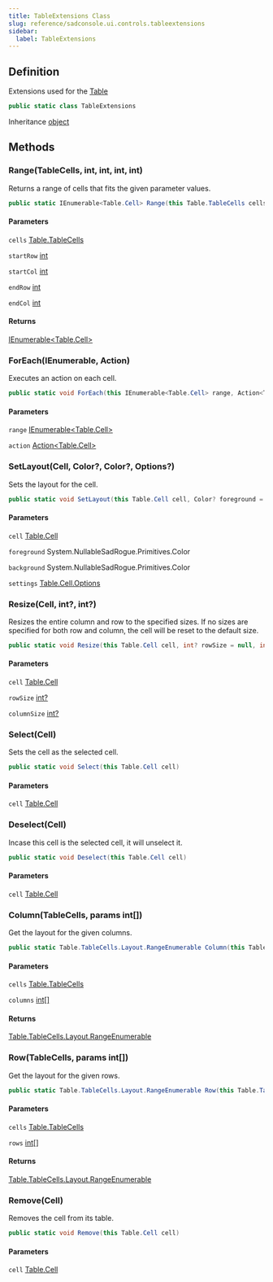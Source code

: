 ```yaml
---
title: TableExtensions Class
slug: reference/sadconsole.ui.controls.tableextensions
sidebar:
  label: TableExtensions
---
```

## Definition

Extensions used for the [Table](../sadconsole.ui.controls.table/)

```csharp title="C#"
public static class TableExtensions
```

Inheritance [object](https://learn.microsoft.com/dotnet/api/system.object/)

## Methods

### Range(TableCells, int, int, int, int)

Returns a range of cells that fits the given parameter values.

```csharp title="C#"
public static IEnumerable<Table.Cell> Range(this Table.TableCells cells, int startRow, int startCol, int endRow, int endCol)
```

#### Parameters

`cells` [Table.TableCells](../sadconsole.ui.controls.table/)  

`startRow` [int](https://learn.microsoft.com/dotnet/api/system.int32/)  

`startCol` [int](https://learn.microsoft.com/dotnet/api/system.int32/)  

`endRow` [int](https://learn.microsoft.com/dotnet/api/system.int32/)  

`endCol` [int](https://learn.microsoft.com/dotnet/api/system.int32/)  

#### Returns

[IEnumerable\<Table.Cell\>](https://learn.microsoft.com/dotnet/api/system.collections.generic.ienumerable-1/)

### ForEach(IEnumerable<Cell>, Action<Cell>)

Executes an action on each cell.

```csharp title="C#"
public static void ForEach(this IEnumerable<Table.Cell> range, Action<Table.Cell> action)
```

#### Parameters

`range` [IEnumerable\<Table.Cell\>](https://learn.microsoft.com/dotnet/api/system.collections.generic.ienumerable-1/)  

`action` [Action\<Table.Cell\>](https://learn.microsoft.com/dotnet/api/system.action-1/)  


### SetLayout(Cell, Color?, Color?, Options?)

Sets the layout for the cell.

```csharp title="C#"
public static void SetLayout(this Table.Cell cell, Color? foreground = null, Color? background = null, Table.Cell.Options? settings = null)
```

#### Parameters

`cell` [Table.Cell](../sadconsole.ui.controls.table/)  

`foreground` System.NullableSadRogue.Primitives.Color  

`background` System.NullableSadRogue.Primitives.Color  

`settings` [Table.Cell.Options](../sadconsole.ui.controls.table/)  


### Resize(Cell, int?, int?)

Resizes the entire column and row to the specified sizes. If no sizes are specified for both row and column, the cell will be reset to the default size.

```csharp title="C#"
public static void Resize(this Table.Cell cell, int? rowSize = null, int? columnSize = null)
```

#### Parameters

`cell` [Table.Cell](../sadconsole.ui.controls.table/)  

`rowSize` [int?](https://learn.microsoft.com/dotnet/api/system.int32/)  

`columnSize` [int?](https://learn.microsoft.com/dotnet/api/system.int32/)  


### Select(Cell)

Sets the cell as the selected cell.

```csharp title="C#"
public static void Select(this Table.Cell cell)
```

#### Parameters

`cell` [Table.Cell](../sadconsole.ui.controls.table/)  


### Deselect(Cell)

Incase this cell is the selected cell, it will unselect it.

```csharp title="C#"
public static void Deselect(this Table.Cell cell)
```

#### Parameters

`cell` [Table.Cell](../sadconsole.ui.controls.table/)  


### Column(TableCells, params int[])

Get the layout for the given columns.

```csharp title="C#"
public static Table.TableCells.Layout.RangeEnumerable Column(this Table.TableCells cells, params int[] columns)
```

#### Parameters

`cells` [Table.TableCells](../sadconsole.ui.controls.table/)  

`columns` [int[]](https://learn.microsoft.com/dotnet/api/system.int32/)  

#### Returns

[Table.TableCells.Layout.RangeEnumerable](../sadconsole.ui.controls.table/)

### Row(TableCells, params int[])

Get the layout for the given rows.

```csharp title="C#"
public static Table.TableCells.Layout.RangeEnumerable Row(this Table.TableCells cells, params int[] rows)
```

#### Parameters

`cells` [Table.TableCells](../sadconsole.ui.controls.table/)  

`rows` [int[]](https://learn.microsoft.com/dotnet/api/system.int32/)  

#### Returns

[Table.TableCells.Layout.RangeEnumerable](../sadconsole.ui.controls.table/)

### Remove(Cell)

Removes the cell from its table.

```csharp title="C#"
public static void Remove(this Table.Cell cell)
```

#### Parameters

`cell` [Table.Cell](../sadconsole.ui.controls.table/)
